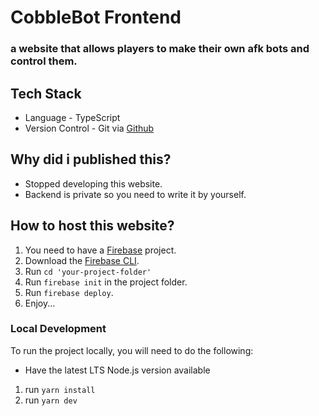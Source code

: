 # CobbleBot Frontend

### a website that allows players to make their own afk bots and control them.

## Tech Stack

- Language - TypeScript
- Version Control - Git via [Github](https://github.com/0x15d3/cobblebot-frontend)

## Why did i published this?

- Stopped developing this website.
- Backend is private so you need to write it by yourself.

## How to host this website?

1. You need to have a [Firebase](https://firebase.google.com/) project.
2. Download the [Firebase CLI](https://firebase.google.com/docs/cli).
3. Run `cd 'your-project-folder'`
4. Run `firebase init` in the project folder.
5. Run `firebase deploy`.
6. Enjoy...

### Local Development

To run the project locally, you will need to do the following:

- Have the latest LTS Node.js version available

1. run `yarn install`
2. run `yarn dev`

